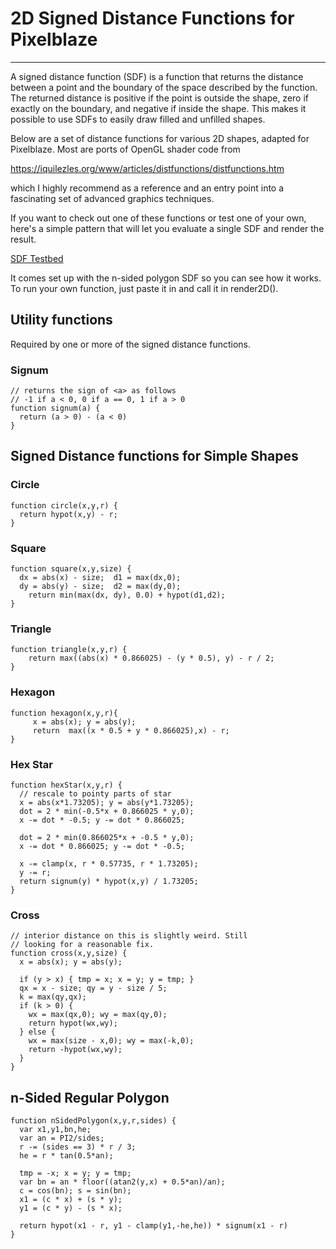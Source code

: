 # 2D Signed Distance Functions for Pixelblaze

---

A signed distance function (SDF) is a function that returns the distance between a point and the boundary of the space
described by the function.  The returned distance is positive if the point is outside the shape, zero if exactly on the boundary, and negative if inside the shape. This makes it possible to use SDFs to easily draw filled and unfilled shapes.
 
Below are a set of distance functions for various 2D shapes, adapted for Pixelblaze. Most are ports of OpenGL shader code from

https://iquilezles.org/www/articles/distfunctions/distfunctions.htm

which I highly recommend as a reference and an entry point into a fascinating set of advanced graphics techniques.

If you want to check out one of these functions or test one of your own, here's a simple pattern that 
will let you evaluate a single SDF and render the result.

[SDF Testbed](https://github.com/zranger1/PixelblazePatterns/blob/master/Experimental/SDF%20Testbed2.js)

It comes set up with the n-sided polygon SDF so you can see how it works.  To run your own function, just paste it in and call it in render2D().

## Utility functions
Required by one or more of the signed distance functions.
### Signum
```
// returns the sign of <a> as follows
// -1 if a < 0, 0 if a == 0, 1 if a > 0
function signum(a) {
  return (a > 0) - (a < 0)
}
```

## Signed Distance functions for Simple Shapes

### Circle
```
function circle(x,y,r) {
  return hypot(x,y) - r;
}
```

### Square
```
function square(x,y,size) {
  dx = abs(x) - size;  d1 = max(dx,0);
  dy = abs(y) - size;  d2 = max(dy,0);
	return min(max(dx, dy), 0.0) + hypot(d1,d2);
}
```

### Triangle
```
function triangle(x,y,r) {
	return max((abs(x) * 0.866025) - (y * 0.5), y) - r / 2;
}
```

### Hexagon
```
function hexagon(x,y,r){
     x = abs(x); y = abs(y);
     return  max((x * 0.5 + y * 0.866025),x) - r;
}
```

### Hex Star
```
function hexStar(x,y,r) {
  // rescale to pointy parts of star
  x = abs(x*1.73205); y = abs(y*1.73205); 
  dot = 2 * min(-0.5*x + 0.866025 * y,0);
  x -= dot * -0.5; y -= dot * 0.866025;
  
  dot = 2 * min(0.866025*x + -0.5 * y,0);
  x -= dot * 0.866025; y -= dot * -0.5;
  
  x -= clamp(x, r * 0.57735, r * 1.73205);
  y -= r;
  return signum(y) * hypot(x,y) / 1.73205;
}
```

### Cross
```
// interior distance on this is slightly weird. Still
// looking for a reasonable fix.
function cross(x,y,size) {
  x = abs(x); y = abs(y);
  
  if (y > x) { tmp = x; x = y; y = tmp; }
  qx = x - size; qy = y - size / 5;
  k = max(qy,qx);
  if (k > 0) {
    wx = max(qx,0); wy = max(qy,0);
    return hypot(wx,wy);
  } else {
    wx = max(size - x,0); wy = max(-k,0);
    return -hypot(wx,wy);
  }
}
```

## n-Sided Regular Polygon
```
function nSidedPolygon(x,y,r,sides) {
  var x1,y1,bn,he;  
  var an = PI2/sides;
  r -= (sides == 3) * r / 3;
  he = r * tan(0.5*an);

  tmp = -x; x = y; y = tmp;
  var bn = an * floor((atan2(y,x) + 0.5*an)/an);
  c = cos(bn); s = sin(bn);
  x1 = (c * x) + (s * y);
  y1 = (c * y) - (s * x);
  
  return hypot(x1 - r, y1 - clamp(y1,-he,he)) * signum(x1 - r)
}
```